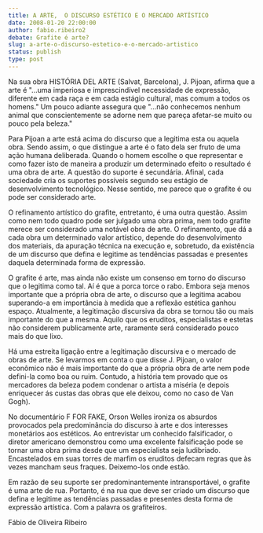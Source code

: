 ```yaml
---
title: A ARTE,  O DISCURSO ESTÉTICO E O MERCADO ARTÍSTICO
date: 2008-01-20 22:00:00
author: fabio.ribeiro2
debate: Grafite é arte?
slug: a-arte-o-discurso-estetico-e-o-mercado-artistico
status: publish 
type: post
---
```


  

  

Na sua obra HISTÓRIA DEL ARTE (Salvat, Barcelona), J. Pijoan, afirma que a arte é "...uma imperiosa e imprescindível necessidade de expressão, diferente em cada raça e em cada estágio cultural, mas comum a todos os homens." Um pouco adiante assegura que "...não conhecemos nenhum animal que conscientemente se adorne nem que pareça afetar-se muito ou pouco pela beleza."  

  

  

Para Pijoan a arte está acima do discurso que a legitima esta ou aquela obra. Sendo assim, o que distingue a arte é o fato dela ser fruto de uma ação humana deliberada. Quando o homem escolhe o que representar e como fazer isto de maneira a produzir um determinado efeito o resultado é uma obra de arte. A questão do suporte é secundária. Afinal, cada sociedade cria os suportes possíveis segundo seu estágio de desenvolvimento tecnológico. Nesse sentido, me parece que o grafite é ou pode ser considerado arte.   

  

  

O refinamento artístico do grafite, entretanto, é uma outra questão. Assim como nem todo quadro pode ser julgado uma obra prima, nem todo grafite merece ser considerado uma notável obra de arte. O refinamento, que dá a cada obra um determinado valor artístico, depende do desenvolvimento dos materiais, da apuração técnica na execução e, sobretudo, da existência de um discurso que defina e legitime as tendências passadas e presentes daquela determinada forma de expressão.  

  

  

O grafite é arte, mas ainda não existe um consenso em torno do discurso que o legitima como tal. Aí é que a porca torce o rabo. Embora seja menos importante que a própria obra de arte, o discurso que a legitima acabou superando-a em importância à medida que a reflexão estética ganhou espaço. Atualmente, a legitimação discursiva da obra se tornou tão ou mais importante do que a mesma. Aquilo que os eruditos, especialistas e estetas não considerem publicamente arte, raramente será considerado pouco mais do que lixo.  

  

  

Há uma estreita ligação entre a legitimação discursiva e o mercado de obras de arte. Se levarmos em conta o que disse J. Pijoan, o valor econômico não é mais importante do que a própria obra de arte nem pode defini-la como boa ou ruim. Contudo, a história tem provado que os mercadores da beleza podem condenar o artista a miséria (e depois enriquecer ás custas das obras que ele deixou, como no caso de Van Gogh).  

  

  

No documentário F FOR FAKE, Orson Welles ironiza os absurdos provocados pela predominância do discurso à arte e dos interesses monetários aos estéticos. Ao entrevistar um conhecido falsificador, o diretor americano demonstrou como uma excelente falsificação pode se tornar uma obra prima desde que um especialista seja ludibriado. Encastelados em suas torres de marfim os eruditos defecam regras que às vezes mancham seus fraques. Deixemo-los onde estão.  

  

  

Em razão de seu suporte ser predominantemente intransportável, o grafite é uma arte de rua. Portanto, é na rua que deve ser criado um discurso que defina e legitime as tendências passadas e presentes desta forma de expressão artística. Com a palavra os grafiteiros.  

  

  

  

Fábio de Oliveira Ribeiro
